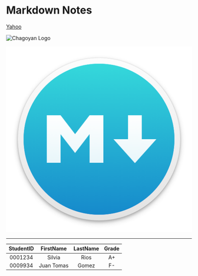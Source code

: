 # Markdown Notes 

<!-- Link -->

[Yahoo](https://google.com/ 'Go to Yahoo')

<!-- Images -->

![Chagoyan Logo](https://chsserver01.org/img/namelogo2.png 'Chagoyan.com')

![Markdown Logo](Images/logo.png 'Markdown Logo')

---
<!-- Table -->

| StudentID | FirstName | LastName | Grade |
| :-------: | :--------:| :------: | :---: |
| 0001234   | Silvia    | Rios     | A+    |
| 0009934   | Juan Tomas| Gomez    | F-    |